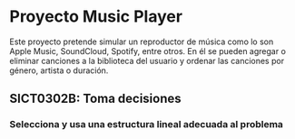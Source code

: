 # Proyecto Music Player
Este proyecto pretende simular un reproductor de música como lo son Apple Music, SoundCloud, Spotify, entre otros. En él se pueden agregar o eliminar canciones a la biblioteca del usuario y ordenar las canciones por género, artista o duración.
## SICT0302B: Toma decisiones
### Selecciona y usa una estructura lineal adecuada al problema
